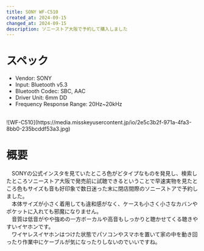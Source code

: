 ```yaml
---
title: SONY WF-C510
created_at: 2024-09-15
changed_at: 2024-09-15
description: ソニーストア大阪で予約して購入しました
---
```


# スペック
- Vendor: SONY
- Input: Bluetooth v5.3
- Bluetooth Codec: SBC, AAC
- Driver Unit: 6mm DD
- Frequency Response Range: 20Hz~20kHz
<br>
![WF-C510](https://media.misskeyusercontent.jp/io/2e5c3b2f-971a-4fa3-8bb0-235bcddf53a3.jpg)

# 概要
　SONYの公式インスタを見ていたところ色がどタイプなものを発見し、検索したところソニーストア大阪で発売前に試聴できるということで早速実物を見たところ色もサイズも音も好印象で数日迷った末に閉店間際のソニーストアで予約しました。<br>
　本体サイズが小さく着用しても違和感がなく、ケースも小さく小さなカバンやポケットに入れても邪魔になりません。<br>
　音質は低音がやや強めの一方ボーカルや高音もしっかりと聴かせてくる聴きやすいイヤホンです。<br>
　ワイヤレスイヤホンはつけた状態でパソコンやスマホを置いて家の中を動き回ったり作業中にケーブルが気になったりしないのでいいですね。